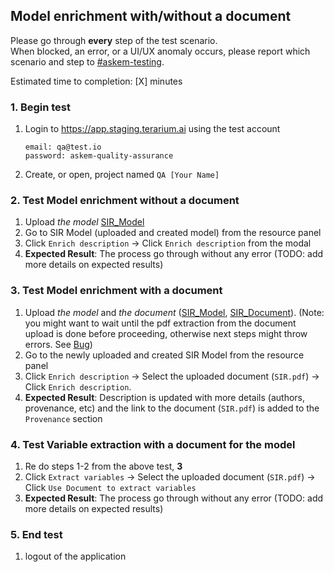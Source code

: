 ## Model enrichment with/without a document
Please go through __every__ step of the test scenario.\
When blocked, an error, or a UI/UX anomaly occurs, please report which scenario and step to [\#askem-testing](https://unchartedsoftware.slack.com/archives/C06FGLXB2CE).

Estimated time to completion: [X] minutes

### 1. Begin test 
1. Login to https://app.staging.terarium.ai using the test account
    ```
    email: qa@test.io
    password: askem-quality-assurance
    ```
2. Create, or open, project named `QA [Your Name]`

### 2. Test Model enrichment without a document
1. Upload _the model_ [SIR_Model](https://drive.google.com/file/d/1OwKCQTKSflTW4oAbdCQ8xGXeUYmbCryG/view?usp=drive_link)
2. Go to SIR Model (uploaded and created model) from the resource panel
3. Click `Enrich description` -> Click `Enrich description` from the modal
4. __Expected Result__: The process go through without any error (TODO: add more details on expected results)

### 3. Test Model enrichment with a document
1. Upload _the model_ and _the document_ ([SIR_Model](https://drive.google.com/file/d/1OwKCQTKSflTW4oAbdCQ8xGXeUYmbCryG/view?usp=drive_link), [SIR_Document](https://drive.google.com/file/d/1GYyRrxs2Nd8BsU0fGzYW8hJ8CulK5AIY/view?usp=drive_link)). (Note: you might want to wait until the pdf extraction from the document upload is done before proceeding, otherwise next steps might throw errors. See [Bug](https://github.com/DARPA-ASKEM/terarium/issues/3521))
2. Go to the newly uploaded and created SIR Model from the resource panel
3. Click `Enrich description` -> Select the uploaded document (`SIR.pdf`) -> Click `Enrich description`.
4. __Expected Result__: Description is updated with more details (authors, provenance, etc) and the link to the document (`SIR.pdf`) is added to the `Provenance` section

### 4. Test Variable extraction with a document for the model
1. Re do steps 1-2 from the above test, **3**
2. Click `Extract variables` -> Select the uploaded document (`SIR.pdf`) -> Click `Use Document to extract variables`
4. __Expected Result__: The process go through without any error (TODO: add more details on expected results)

### 5. End test
1. logout of the application 
